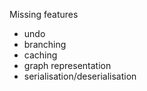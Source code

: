Missing features
- undo
- branching
- caching
- graph representation
- serialisation/deserialisation
